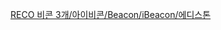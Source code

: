 [RECO 비콘 3개/아이비콘/Beacon/iBeacon/에디스톤](http://item2.gmarket.co.kr/item/detailview/item.aspx?goodscode=567431810)